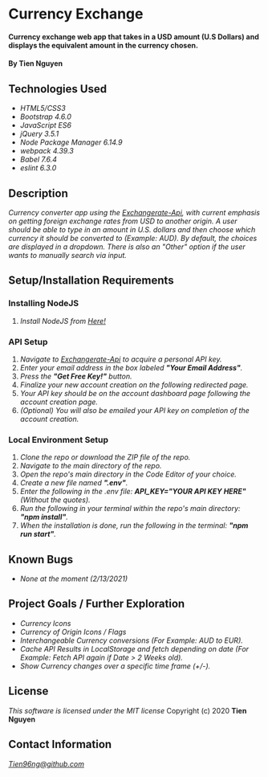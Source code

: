 # Currency Exchange

#### Currency exchange web app that takes in a USD amount (U.S Dollars) and displays the equivalent amount in the currency chosen.

#### By Tien Nguyen

## Technologies Used

* _HTML5/CSS3_
* _Bootstrap 4.6.0_
* _JavaScript ES6_
* _jQuery 3.5.1_
* _Node Package Manager 6.14.9_
* _webpack 4.39.3_
* _Babel 7.6.4_
* _eslint 6.3.0_

## Description

_Currency converter app using the [Exchangerate-Api](https://www.exchangerate-api.com/), with current emphasis on getting foreign exchange rates from USD to another origin. A user should be able to type in an amount in U.S. dollars and then choose which currency it should be converted to (Example: AUD). By default, the choices are displayed in a dropdown. There is also an "Other" option if the user wants to manually search via input._

## Setup/Installation Requirements

### Installing NodeJS
1. _Install NodeJS from [Here!](https://nodejs.org/en/)_

### API Setup
1. _Navigate to [Exchangerate-Api](https://www.exchangerate-api.com/) to acquire a personal API key._
2. _Enter your email address in the box labeled __"Your Email Address"__._
3. _Press the __"Get Free Key!"__ button._
4. _Finalize your new account creation on the following redirected page._
5. _Your API key should be on the account dashboard page following the account creation page._
6. _(Optional) You will also be emailed your API key on completion of the account creation._

### Local Environment Setup
1. _Clone the repo or download the ZIP file of the repo._
2. _Navigate to the main directory of the repo._
3. _Open the repo's main directory in the Code Editor of your choice._
4. _Create a new file named __".env"__._
5. _Enter the following in the .env file: __API_KEY="YOUR API KEY HERE"__ (Without the quotes)._
6. _Run the following in your terminal within the repo's main directory: __"npm install"__._
7. _When the installation is done, run the following in the terminal: __"npm run start"__._

## Known Bugs

* _None at the moment (2/13/2021)_

## Project Goals / Further Exploration

* _Currency Icons_
* _Currency of Origin Icons / Flags_
* _Interchangeable Currency conversions (For Example: AUD to EUR)._
* _Cache API Results in LocalStorage and fetch depending on date (For Example: Fetch API again if Date > 2 Weeks old)._
* _Show Currency changes over a specific time frame (+/-)._

## License
_This software is licensed under the MIT license_
Copyright (c) 2020 __Tien Nguyen__

## Contact Information
_<Tien96ng@github.com>_